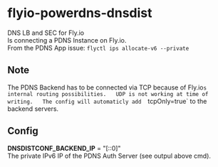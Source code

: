 # flyio-powerdns-dnsdist
DNS LB and SEC for Fly.io  
Is connecting a PDNS Instance on Fly.io.    
From the PDNS App issue: `flyctl ips allocate-v6 --private`  

## Note
The PDNS Backend has to be connected via TCP because of Fly.io`s internal routing possibilities.  
UDP is not working at time of writing.  
The config will automaticly add  `tcpOnly=true` to the backend servers.  

## Config
**DNSDISTCONF_BACKEND_IP** = "[::0]"  
The private IPv6 IP of the PDNS Auth Server (see outpul above cmd).  